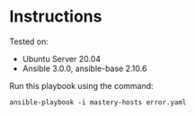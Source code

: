 # Instructions

Tested on:
- Ubuntu Server 20.04
- Ansible 3.0.0, ansible-base 2.10.6

Run this playbook using the command:

    ansible-playbook -i mastery-hosts error.yaml
